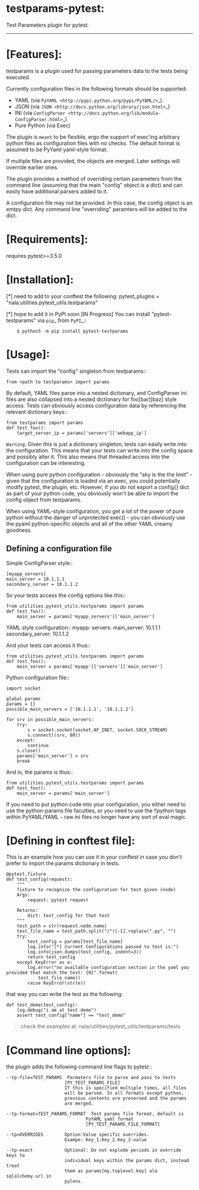 testparams-pytest:
=================

Test Parameters plugin for pytest.

----


[Features]:
==========
testparams is a plugin used for passing parameters data to the tests being executed.

Currently configuration files in the following formats should be supported:

- YAML (via `PyYAML <http://pypi.python.org/pypi/PyYAML/>`_)
- JSON (via `JSON <http://docs.python.org/library/json.html>`_)
- INI (via `ConfigParser <http://docs.python.org/lib/module-ConfigParser.html>`_)
- Pure Python (via Exec)

The plugin is ``meant`` to be flexible, ergo the support of exec'ing arbitrary
python files as configuration files with no checks. The default format is
assumed to be PyYaml yaml-style format.

If multiple files are provided, the objects are merged. Later settings will
override earlier ones.

The plugin provides a method of overriding certain parameters from the command
line (assuming that the main "config" object is a dict) and can easily have
additional parsers added to it.

A configuration file may not be provided. In this case, the config object is an
emtpy dict. Any command line "overriding" paramters will be added to the dict.


[Requirements]:
===============

requires pytest>=3.5.0


[Installation]: 
==============

[*] need to add to your conftest the following: 
    pytest_plugins = "nala.utilities.pytest_utils.testparams"
    
[*] hope to add it in PyPI soon [IN Progress]
    You can install "pytest-testparams" via `pip`_ from `PyPI`_:: 
    
        $ python3 -m pip install pytest-testparams


[Usage]:
========

Tests can import the "config" singleton from testparams::

    from <path to testparams> import params

By default, YAML files parse into a nested dictionary, and ConfigParser ini
files are also collapsed into a nested dictionary for foo[bar][baz] style
access. Tests can obviously access configuration data by referencing the
relevant dictionary keys::

    from testparams import params
    def test_foo():
        target_server_ip = params['servers']['webapp_ip']

``Warning``: Given this is just a dictionary singleton, tests can easily write
into the configuration. This means that your tests can write into the config
space and possibly alter it. This also means that threaded access into the
configuration can be interesting.

When using pure python configuration - obviously the "sky is the the limit" -
given that the configuration is loaded via an exec, you could potentially
modify pytest, the plugin, etc. However, if you do not export a config{} dict
as part of your python code, you obviously won't be able to import the
config object from testparams.

When using YAML-style configuration, you get a lot of the power of pure python
without the danger of unprotected exec() - you can obviously use the pyaml
python-specific objects and all of the other YAML creamy goodness.

Defining a configuration file
-----------------------------

Simple ConfigParser style::

    [myapp_servers]
    main_server = 10.1.1.1
    secondary_server = 10.1.1.2

So your tests access the config options like this::

    from utilities.pytest_utils.testparams import params
    def test_foo():
        main_server = params['myapp_servers']['main_server']

YAML style configuration::
    myapp:
        servers:
            main_server: 10.1.1.1
            secondary_server: 10.1.1.2

And your tests can access it thus::

    from utilities.pytest_utils.testparams import params
    def test_foo():
        main_server = params['myapp']['servers']['main_server']

Python configuration file::

    import socket

    global params
    params = {}
    possible_main_servers = ['10.1.1.1', '10.1.1.2']

    for srv in possible_main_servers:
        try:
            s = socket.socket(socket.AF_INET, socket.SOCK_STREAM)
            s.connect((srv, 80))
        except:
            continue
        s.close()
        params['main_server'] = srv
        break

And lo, the params is thus::

    from utilities.pytest_utils.testparams import params
    def test_foo():
        main_server = params['main_server']

If you need to put python code into your configuration, you either need to use
the python-params file faculties, or you need to use the !!python tags within
PyYAML/YAML - raw ini files no longer have any sort of eval magic.

[Defining in conftest file]:
================================

 This is an example how you can use it in your conftest in case you don't prefer to import the params dictionary in tests.
 
    @pytest.fixture
    def test_config(request):
        """
        fixture to recognize the configuration for test given (node)
        Args:
            request: pytest request
    
        Returns:
            dict: test_config for that test
        """
        test_path = str(request.node.name)
        test_file_name = test_path.split("/")[-1].replace(".py", "")
        try:
            test_config = params[test_file_name]
            log.info("[*] Current Configurations passed to test is:")
            log.info(json.dumps(test_config, indent=3))
            return test_config
        except KeyError as e:
            log.error("no available configuration section in the yaml you provided that match the test: {0}".format(
                test_file_name))
            raise KeyError(str(e))
  
 that way you can write the test as the following: 
 
    def test_demo(test_config):
        log.debug("i am at test demo")
        assert test_config["name"] == "test_demo"
 > check the examples at: nala/utilities/pytest_utils/testparams/tests


[Command line options]:
======================

the plugin adds the following command line flags to pytest::

    --tp-file=TEST_PARAMS  Parmaters file to parse and pass to tests
                          [PY_TEST_PARAMS_FILE]
                          If this is specified multiple times, all files
                          will be parsed. In all formats except python,
                          previous contents are preserved and the params
                          are merged.

    --tp-format=TEST_PARAMS_FORMAT  Test params file format, default is
                                  PyYAML yaml format
                                  [PY_TEST_PARAMS_FILE_FORMAT]

    --tp=OVERRIDES        Option:Value specific overrides.
                          Exampe: Key_1.Key_2.Key_2:value 

    --tp-exact            Optional: Do not explode periods in override keys to
                          individual keys within the params dict, instead treat
                          them as params[my.toplevel.key] ala sqlalchemy.url in
                          pylons.
